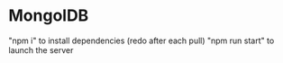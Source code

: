 # MongolDB
"npm i" to install dependencies (redo after each pull)
"npm run start" to launch the server
